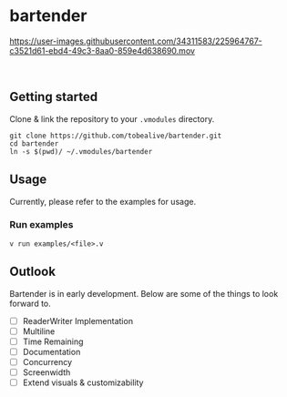 # bartender

https://user-images.githubusercontent.com/34311583/225964767-c3521d61-ebd4-49c3-8aa0-859e4d638690.mov

<br>

## Getting started

Clone & link the repository to your `.vmodules` directory.

```
git clone https://github.com/tobealive/bartender.git
cd bartender
ln -s $(pwd)/ ~/.vmodules/bartender
```

## Usage

Currently, please refer to the examples for usage.

### Run examples

```
v run examples/<file>.v
```

## Outlook

Bartender is in early development. Below are some of the things to look forward to.

- [ ] ReaderWriter Implementation
- [ ] Multiline
- [ ] Time Remaining
- [ ] Documentation
- [ ] Concurrency
- [ ] Screenwidth
- [ ] Extend visuals & customizability
